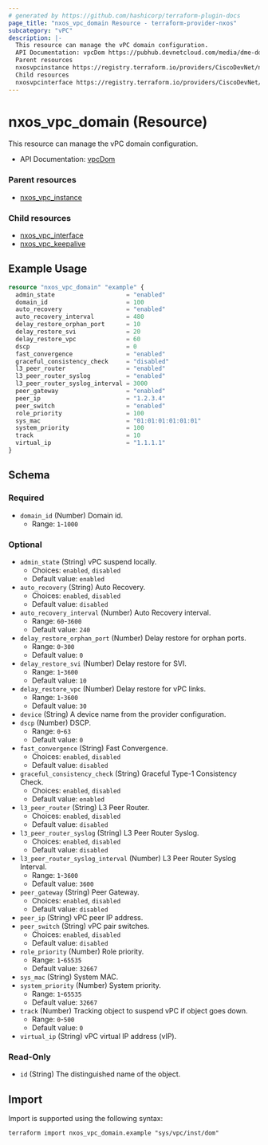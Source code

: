 ```yaml
---
# generated by https://github.com/hashicorp/terraform-plugin-docs
page_title: "nxos_vpc_domain Resource - terraform-provider-nxos"
subcategory: "vPC"
description: |-
  This resource can manage the vPC domain configuration.
  API Documentation: vpcDom https://pubhub.devnetcloud.com/media/dme-docs-10-2-2/docs/System/vpc:Dom/
  Parent resources
  nxosvpcinstance https://registry.terraform.io/providers/CiscoDevNet/nxos/latest/docs/resources/vpc_instance
  Child resources
  nxosvpcinterface https://registry.terraform.io/providers/CiscoDevNet/nxos/latest/docs/resources/vpc_interfacenxosvpckeepalive https://registry.terraform.io/providers/CiscoDevNet/nxos/latest/docs/resources/vpc_keepalive
---
```


# nxos_vpc_domain (Resource)

This resource can manage the vPC domain configuration.

- API Documentation: [vpcDom](https://pubhub.devnetcloud.com/media/dme-docs-10-2-2/docs/System/vpc:Dom/)

### Parent resources

- [nxos_vpc_instance](https://registry.terraform.io/providers/CiscoDevNet/nxos/latest/docs/resources/vpc_instance)

### Child resources

- [nxos_vpc_interface](https://registry.terraform.io/providers/CiscoDevNet/nxos/latest/docs/resources/vpc_interface)
- [nxos_vpc_keepalive](https://registry.terraform.io/providers/CiscoDevNet/nxos/latest/docs/resources/vpc_keepalive)

## Example Usage

```terraform
resource "nxos_vpc_domain" "example" {
  admin_state                    = "enabled"
  domain_id                      = 100
  auto_recovery                  = "enabled"
  auto_recovery_interval         = 480
  delay_restore_orphan_port      = 10
  delay_restore_svi              = 20
  delay_restore_vpc              = 60
  dscp                           = 0
  fast_convergence               = "enabled"
  graceful_consistency_check     = "disabled"
  l3_peer_router                 = "enabled"
  l3_peer_router_syslog          = "enabled"
  l3_peer_router_syslog_interval = 3000
  peer_gateway                   = "enabled"
  peer_ip                        = "1.2.3.4"
  peer_switch                    = "enabled"
  role_priority                  = 100
  sys_mac                        = "01:01:01:01:01:01"
  system_priority                = 100
  track                          = 10
  virtual_ip                     = "1.1.1.1"
}
```

<!-- schema generated by tfplugindocs -->
## Schema

### Required

- `domain_id` (Number) Domain id.
  - Range: `1`-`1000`

### Optional

- `admin_state` (String) vPC suspend locally.
  - Choices: `enabled`, `disabled`
  - Default value: `enabled`
- `auto_recovery` (String) Auto Recovery.
  - Choices: `enabled`, `disabled`
  - Default value: `disabled`
- `auto_recovery_interval` (Number) Auto Recovery interval.
  - Range: `60`-`3600`
  - Default value: `240`
- `delay_restore_orphan_port` (Number) Delay restore for orphan ports.
  - Range: `0`-`300`
  - Default value: `0`
- `delay_restore_svi` (Number) Delay restore for SVI.
  - Range: `1`-`3600`
  - Default value: `10`
- `delay_restore_vpc` (Number) Delay restore for vPC links.
  - Range: `1`-`3600`
  - Default value: `30`
- `device` (String) A device name from the provider configuration.
- `dscp` (Number) DSCP.
  - Range: `0`-`63`
  - Default value: `0`
- `fast_convergence` (String) Fast Convergence.
  - Choices: `enabled`, `disabled`
  - Default value: `disabled`
- `graceful_consistency_check` (String) Graceful Type-1 Consistency Check.
  - Choices: `enabled`, `disabled`
  - Default value: `enabled`
- `l3_peer_router` (String) L3 Peer Router.
  - Choices: `enabled`, `disabled`
  - Default value: `disabled`
- `l3_peer_router_syslog` (String) L3 Peer Router Syslog.
  - Choices: `enabled`, `disabled`
  - Default value: `disabled`
- `l3_peer_router_syslog_interval` (Number) L3 Peer Router Syslog Interval.
  - Range: `1`-`3600`
  - Default value: `3600`
- `peer_gateway` (String) Peer Gateway.
  - Choices: `enabled`, `disabled`
  - Default value: `disabled`
- `peer_ip` (String) vPC peer IP address.
- `peer_switch` (String) vPC pair switches.
  - Choices: `enabled`, `disabled`
  - Default value: `disabled`
- `role_priority` (Number) Role priority.
  - Range: `1`-`65535`
  - Default value: `32667`
- `sys_mac` (String) System MAC.
- `system_priority` (Number) System priority.
  - Range: `1`-`65535`
  - Default value: `32667`
- `track` (Number) Tracking object to suspend vPC if object goes down.
  - Range: `0`-`500`
  - Default value: `0`
- `virtual_ip` (String) vPC virtual IP address (vIP).

### Read-Only

- `id` (String) The distinguished name of the object.

## Import

Import is supported using the following syntax:

```shell
terraform import nxos_vpc_domain.example "sys/vpc/inst/dom"
```
